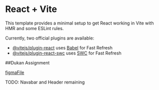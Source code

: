 # React + Vite

This template provides a minimal setup to get React working in Vite with HMR and some ESLint rules.

Currently, two official plugins are available:

- [@vitejs/plugin-react](https://github.com/vitejs/vite-plugin-react/blob/main/packages/plugin-react/README.md) uses [Babel](https://babeljs.io/) for Fast Refresh
- [@vitejs/plugin-react-swc](https://github.com/vitejs/vite-plugin-react-swc) uses [SWC](https://swc.rs/) for Fast Refresh


##Dukan Assignment

[figmaFile](https://www.figma.com/design/bEYvZixY37eFbwT3fwzEyV/Payouts?node-id=13245-126324&t=vK2ftvteg9ATuGGh-0)

TODO:
Navabar and Header remaining
